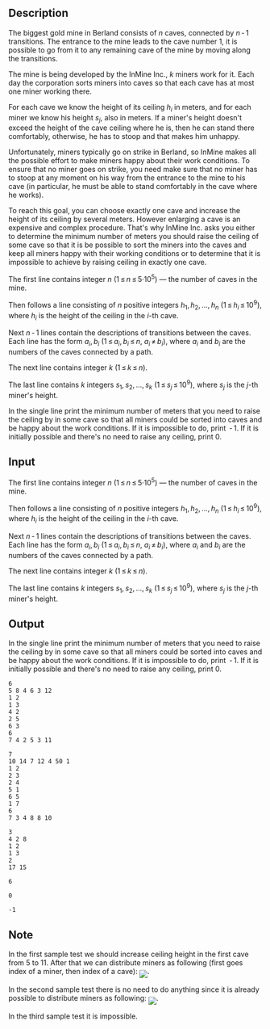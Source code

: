## Description

<div><p>The biggest gold mine in Berland consists of <span class="tex-span"><i>n</i></span> caves, connected by <span class="tex-span"><i>n</i> - 1</span> transitions. The entrance to the mine leads to the cave number <span class="tex-span">1</span>, it is possible to go from it to any remaining cave of the mine by moving along the transitions. </p><p>The mine is being developed by the InMine Inc., <span class="tex-span"><i>k</i></span> miners work for it. Each day the corporation sorts miners into caves so that each cave has at most one miner working there. </p><p>For each cave we know the height of its ceiling <span class="tex-span"><i>h</i><sub class="lower-index"><i>i</i></sub></span> in meters, and for each miner we know his height <span class="tex-span"><i>s</i><sub class="lower-index"><i>j</i></sub></span>, also in meters. If a miner's height doesn't exceed the height of the cave ceiling where he is, then he can stand there comfortably, otherwise, he has to stoop and that makes him unhappy.</p><p>Unfortunately, miners typically go on strike in Berland, so InMine makes all the possible effort to make miners happy about their work conditions. To ensure that no miner goes on strike, you need make sure that no miner has to stoop at any moment on his way from the entrance to the mine to his cave (in particular, he must be able to stand comfortably in the cave where he works). </p><p>To reach this goal, you can choose exactly one cave and increase the height of its ceiling by several meters. However enlarging a cave is an expensive and complex procedure. That's why InMine Inc. asks you either to determine the minimum number of meters you should raise the ceiling of some cave so that it is be possible to sort the miners into the caves and keep all miners happy with their working conditions or to determine that it is impossible to achieve by raising ceiling in exactly one cave.</p></div><div class="input-specification"><p>The first line contains integer <span class="tex-span"><i>n</i></span> (<span class="tex-span">1 ≤ <i>n</i> ≤ 5·10<sup class="upper-index">5</sup></span>) — the number of caves in the mine.</p><p>Then follows a line consisting of <span class="tex-span"><i>n</i></span> positive integers <span class="tex-span"><i>h</i><sub class="lower-index">1</sub>, <i>h</i><sub class="lower-index">2</sub>, ..., <i>h</i><sub class="lower-index"><i>n</i></sub></span> (<span class="tex-span">1 ≤ <i>h</i><sub class="lower-index"><i>i</i></sub> ≤ 10<sup class="upper-index">9</sup></span>), where <span class="tex-span"><i>h</i><sub class="lower-index"><i>i</i></sub></span> is the height of the ceiling in the <span class="tex-span"><i>i</i></span>-th cave.</p><p>Next <span class="tex-span"><i>n</i> - 1</span> lines contain the descriptions of transitions between the caves. Each line has the form <span class="tex-span"><i>a</i><sub class="lower-index"><i>i</i></sub>, <i>b</i><sub class="lower-index"><i>i</i></sub></span> (<span class="tex-span">1 ≤ <i>a</i><sub class="lower-index"><i>i</i></sub>, <i>b</i><sub class="lower-index"><i>i</i></sub> ≤ <i>n</i></span>, <span class="tex-span"><i>a</i><sub class="lower-index"><i>i</i></sub> ≠ <i>b</i><sub class="lower-index"><i>i</i></sub></span>), where <span class="tex-span"><i>a</i><sub class="lower-index"><i>i</i></sub></span> and <span class="tex-span"><i>b</i><sub class="lower-index"><i>i</i></sub></span> are the numbers of the caves connected by a path.</p><p>The next line contains integer <span class="tex-span"><i>k</i></span> (<span class="tex-span">1 ≤ <i>k</i> ≤ <i>n</i></span>).</p><p>The last line contains <span class="tex-span"><i>k</i></span> integers <span class="tex-span"><i>s</i><sub class="lower-index">1</sub>, <i>s</i><sub class="lower-index">2</sub>, ..., <i>s</i><sub class="lower-index"><i>k</i></sub></span> (<span class="tex-span">1 ≤ <i>s</i><sub class="lower-index"><i>j</i></sub> ≤ 10<sup class="upper-index">9</sup></span>), where <span class="tex-span"><i>s</i><sub class="lower-index"><i>j</i></sub></span> is the <span class="tex-span"><i>j</i></span>-th miner's height.</p></div><div class="output-specification"><p>In the single line print the minimum number of meters that you need to raise the ceiling by in some cave so that all miners could be sorted into caves and be happy about the work conditions. If it is impossible to do, print <span class="tex-span"> - 1</span>. If it is initially possible and there's no need to raise any ceiling, print <span class="tex-span">0</span>. </p></div>

## Input

<p>The first line contains integer <span class="tex-span"><i>n</i></span> (<span class="tex-span">1 ≤ <i>n</i> ≤ 5·10<sup class="upper-index">5</sup></span>) — the number of caves in the mine.</p><p>Then follows a line consisting of <span class="tex-span"><i>n</i></span> positive integers <span class="tex-span"><i>h</i><sub class="lower-index">1</sub>, <i>h</i><sub class="lower-index">2</sub>, ..., <i>h</i><sub class="lower-index"><i>n</i></sub></span> (<span class="tex-span">1 ≤ <i>h</i><sub class="lower-index"><i>i</i></sub> ≤ 10<sup class="upper-index">9</sup></span>), where <span class="tex-span"><i>h</i><sub class="lower-index"><i>i</i></sub></span> is the height of the ceiling in the <span class="tex-span"><i>i</i></span>-th cave.</p><p>Next <span class="tex-span"><i>n</i> - 1</span> lines contain the descriptions of transitions between the caves. Each line has the form <span class="tex-span"><i>a</i><sub class="lower-index"><i>i</i></sub>, <i>b</i><sub class="lower-index"><i>i</i></sub></span> (<span class="tex-span">1 ≤ <i>a</i><sub class="lower-index"><i>i</i></sub>, <i>b</i><sub class="lower-index"><i>i</i></sub> ≤ <i>n</i></span>, <span class="tex-span"><i>a</i><sub class="lower-index"><i>i</i></sub> ≠ <i>b</i><sub class="lower-index"><i>i</i></sub></span>), where <span class="tex-span"><i>a</i><sub class="lower-index"><i>i</i></sub></span> and <span class="tex-span"><i>b</i><sub class="lower-index"><i>i</i></sub></span> are the numbers of the caves connected by a path.</p><p>The next line contains integer <span class="tex-span"><i>k</i></span> (<span class="tex-span">1 ≤ <i>k</i> ≤ <i>n</i></span>).</p><p>The last line contains <span class="tex-span"><i>k</i></span> integers <span class="tex-span"><i>s</i><sub class="lower-index">1</sub>, <i>s</i><sub class="lower-index">2</sub>, ..., <i>s</i><sub class="lower-index"><i>k</i></sub></span> (<span class="tex-span">1 ≤ <i>s</i><sub class="lower-index"><i>j</i></sub> ≤ 10<sup class="upper-index">9</sup></span>), where <span class="tex-span"><i>s</i><sub class="lower-index"><i>j</i></sub></span> is the <span class="tex-span"><i>j</i></span>-th miner's height.</p>

## Output

<p>In the single line print the minimum number of meters that you need to raise the ceiling by in some cave so that all miners could be sorted into caves and be happy about the work conditions. If it is impossible to do, print <span class="tex-span"> - 1</span>. If it is initially possible and there's no need to raise any ceiling, print <span class="tex-span">0</span>. </p>





```input1
6
5 8 4 6 3 12
1 2
1 3
4 2
2 5
6 3
6
7 4 2 5 3 11

```




```input2
7
10 14 7 12 4 50 1
1 2
2 3
2 4
5 1
6 5
1 7
6
7 3 4 8 8 10

```




```input3
3
4 2 8
1 2
1 3
2
17 15

```




```output1
6

```




```output2
0

```




```output3
-1

```



## Note

<p>In the first sample test we should increase ceiling height in the first cave from <span class="tex-span">5</span> to <span class="tex-span">11</span>. After that we can distribute miners as following (first goes index of a miner, then index of a cave): <img align="middle" class="tex-formula" src="file://s7QQOLSN.png" style="max-width: 100.0%;max-height: 100.0%;">.</p><p>In the second sample test there is no need to do anything since it is already possible to distribute miners as following: <img align="middle" class="tex-formula" src="file://4TrRLnHb.png" style="max-width: 100.0%;max-height: 100.0%;">.</p><p>In the third sample test it is impossible.</p>
